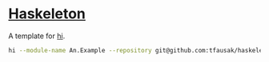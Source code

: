 # [Haskeleton][]

A template for [hi][].

``` sh
hi --module-name An.Example --repository git@github.com:tfausak/haskeleton.git
```

[haskeleton]: https://github.com/tfausak/haskeleton
[hi]: https://github.com/fujimura/hi

